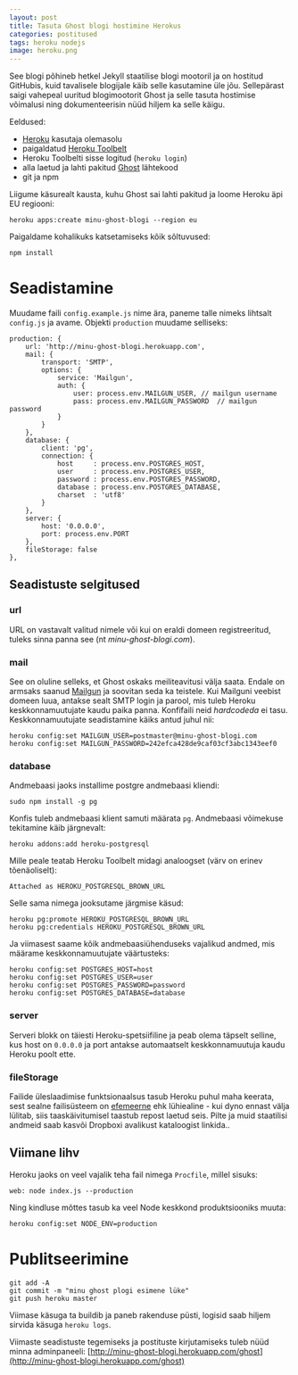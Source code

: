 ```yaml
---
layout: post
title: Tasuta Ghost blogi hostimine Herokus
categories: postitused
tags: heroku nodejs
image: heroku.png
---
```

See blogi põhineb hetkel Jekyll staatilise blogi mootoril ja on hostitud GitHubis, kuid tavalisele blogijale käib selle kasutamine üle jõu. Sellepärast saigi vahepeal uuritud blogimootorit Ghost ja selle tasuta hostimise võimalusi ning dokumenteerisin nüüd hiljem ka selle käigu.

Eeldused:

* [Heroku](https://www.heroku.com) kasutaja olemasolu
* paigaldatud [Heroku Toolbelt](https://toolbelt.heroku.com)
* Heroku Toolbelti sisse logitud (`heroku login`)
* alla laetud ja lahti pakitud [Ghost](https://ghost.org/download) lähtekood
* git ja npm

Liigume käsurealt kausta, kuhu Ghost sai lahti pakitud ja loome Heroku äpi EU regiooni:

    heroku apps:create minu-ghost-blogi --region eu

Paigaldame kohalikuks katsetamiseks kõik sõltuvused:

    npm install



# Seadistamine

Muudame faili `config.example.js` nime ära, paneme talle nimeks lihtsalt `config.js` ja avame. Objekti `production` muudame selliseks:

    production: {
        url: 'http://minu-ghost-blogi.herokuapp.com',
        mail: {
            transport: 'SMTP',
            options: {
                service: 'Mailgun',
                auth: {
                    user: process.env.MAILGUN_USER, // mailgun username
                    pass: process.env.MAILGUN_PASSWORD  // mailgun password
                }
            }
        },
        database: {
            client: 'pg',
            connection: {
                host     : process.env.POSTGRES_HOST,
                user     : process.env.POSTGRES_USER,
                password : process.env.POSTGRES_PASSWORD,
                database : process.env.POSTGRES_DATABASE,
                charset  : 'utf8'
            }
        },
        server: {
            host: '0.0.0.0',
            port: process.env.PORT
        },
        fileStorage: false
    },



## Seadistuste selgitused

### url

URL on vastavalt valitud nimele või kui on eraldi domeen registreeritud, tuleks sinna panna see (nt *minu-ghost-blogi.com*).

### mail

See on oluline selleks, et Ghost oskaks meiliteavitusi välja saata. Endale on armsaks saanud [Mailgun](http://www.mailgun.com) ja soovitan seda ka teistele. Kui Mailguni veebist domeen luua, antakse sealt SMTP login ja parool, mis tuleb Heroku keskkonnamuutujate kaudu paika panna. Konfifaili neid *hardcodeda* ei tasu. Keskkonnamuutujate seadistamine käiks antud juhul nii:

    heroku config:set MAILGUN_USER=postmaster@minu-ghost-blogi.com
    heroku config:set MAILGUN_PASSWORD=242efca428de9caf03cf3abc1343eef0

### database

Andmebaasi jaoks installime postgre andmebaasi kliendi:

    sudo npm install -g pg

Konfis tuleb andmebaasi klient samuti määrata `pg`. Andmebaasi võimekuse tekitamine käib järgnevalt:

    heroku addons:add heroku-postgresql

Mille peale teatab Heroku Toolbelt midagi analoogset (värv on erinev tõenäoliselt):

    Attached as HEROKU_POSTGRESQL_BROWN_URL

Selle sama nimega jooksutame järgmise käsud:

    heroku pg:promote HEROKU_POSTGRESQL_BROWN_URL
    heroku pg:credentials HEROKU_POSTGRESQL_BROWN_URL

Ja viimasest saame kõik andmebaasiühenduseks vajalikud andmed, mis määrame keskkonnamuutujate väärtusteks:

    heroku config:set POSTGRES_HOST=host
    heroku config:set POSTGRES_USER=user
    heroku config:set POSTGRES_PASSWORD=password
    heroku config:set POSTGRES_DATABASE=database

### server

Serveri blokk on täiesti Heroku-spetsiifiline ja peab olema täpselt selline, kus host on `0.0.0.0` ja port antakse automaatselt keskkonnamuutuja kaudu Heroku poolt ette.

### fileStorage

Failide üleslaadimise funktsionaalsus tasub Heroku puhul maha keerata, sest sealne failisüsteem on [efemeerne](https://devcenter.heroku.com/articles/dynos#ephemeral-filesystem) ehk lühiealine - kui dyno ennast välja lülitab, siis taaskäivitumisel taastub repost laetud seis. Pilte ja muid staatilisi andmeid saab kasvõi Dropboxi avalikust kataloogist linkida..



## Viimane lihv

Heroku jaoks on veel vajalik teha fail nimega `Procfile`, millel sisuks:

    web: node index.js --production

Ning kindluse mõttes tasub ka veel Node keskkond produktsiooniks muuta:

    heroku config:set NODE_ENV=production


# Publitseerimine

    git add -A
    git commit -m "minu ghost plogi esimene lüke"
    git push heroku master

Viimase käsuga ta buildib ja paneb rakenduse püsti, logisid saab hiljem sirvida käsuga `heroku logs`.

Viimaste seadistuste tegemiseks ja postituste kirjutamiseks tuleb nüüd minna adminpaneeli: [http://minu-ghost-blogi.herokuapp.com/ghost](http://minu-ghost-blogi.herokuapp.com/ghost)